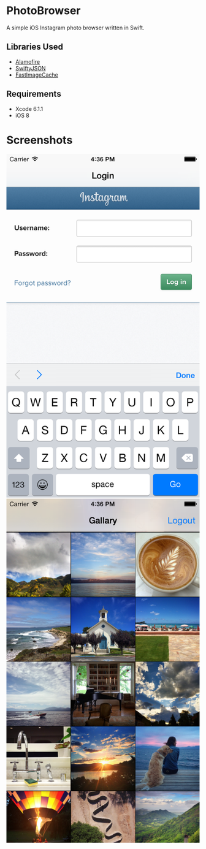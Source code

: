 PhotoBrowser
============

A simple iOS Instagram photo browser written in Swift.

## Libraries Used

- [Alamofire](https://github.com/Alamofire/Alamofire)
- [SwiftyJSON](https://github.com/SwiftyJSON/SwiftyJSON)
- [FastImageCache](https://github.com/path/FastImageCache)

## Requirements

- Xcode 6.1.1
- iOS 8

# Screenshots

![](Screenshots/Login.png)
![](Screenshots/Gallary.png)

